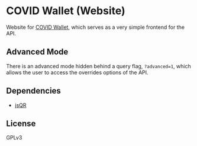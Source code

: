 # COVID Wallet (Website)

Website for [COVID Wallet](https://covidwallet.pt), which serves as a very simple frontend for the API. 

## Advanced Mode

There is an advanced mode hidden behind a query flag, `?advanced=1`, which allows the user to access the overrides options of the API.

## Dependencies

 - [jsQR](https://github.com/cozmo/jsQR)

## License

GPLv3
